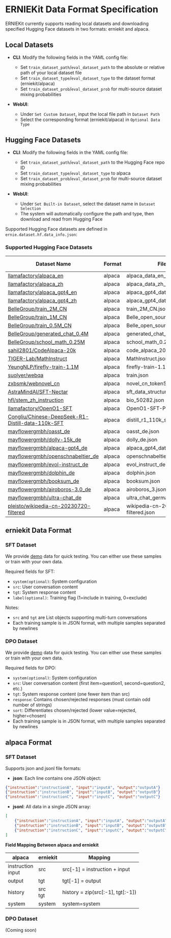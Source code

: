 # ERNIEKit Data Format Specification

ERNIEKit currently supports reading local datasets and downloading specified Hugging Face datasets in two formats: erniekit and alpaca.

## Local Datasets

- **CLI**: Modify the following fields in the YAML config file:
  - Set `train_dataset_path`/`eval_dataset_path` to the absolute or relative path of your local dataset file
  - Set `train_dataset_type`/`eval_dataset_type` to the dataset format (erniekit/alpaca)
  - Set `train_dataset_prob`/`eval_dataset_prob` for multi-source dataset mixing probabilities

- **WebUI**:
  - Under `Set Custom Dataset`, input the local file path in `Dataset Path`
  - Select the corresponding format (erniekit/alpaca) in `Optional Data Type`

## Hugging Face Datasets

- **CLI**: Modify the following fields in the YAML config file:
  - Set `train_dataset_path`/`eval_dataset_path` to the Hugging Face repo ID
  - Set `train_dataset_type`/`eval_dataset_type` to alpaca
  - Set `train_dataset_prob`/`eval_dataset_prob` for multi-source dataset mixing probabilities

- **WebUI**:
  - Under `Set Built-in Dataset`, select the dataset name in `Dataset Selection`
  - The system will automatically configure the path and type, then download and read from Hugging Face

Supported Hugging Face datasets are defined in `ernie.dataset.hf.data_info.json`:

### Supported Hugging Face Datasets
| Dataset Name | Format | File | File Format |
|--------------|--------|------|-------------|
| [llamafactory/alpaca_en](https://huggingface.co/datasets/llamafactory/alpaca_en) | alpaca | alpaca_data_en_52k.json | json |
| [llamafactory/alpaca_zh](https://huggingface.co/datasets/llamafactory/alpaca_zh) | alpaca | alpaca_data_zh_51k.json | json |
| [llamafactory/alpaca_gpt4_en](https://huggingface.co/datasets/llamafactory/alpaca_gpt4_en) | alpaca | alpaca_gpt4_data_en.json | json |
| [llamafactory/alpaca_gpt4_zh](https://huggingface.co/datasets/llamafactory/alpaca_gpt4_zh) | alpaca | alpaca_gpt4_data_zh.json | json |
| [BelleGroup/train_2M_CN](https://huggingface.co/datasets/BelleGroup/train_2M_CN) | alpaca | train_2M_CN.json | jsonl |
| [BelleGroup/train_1M_CN](https://huggingface.co/datasets/BelleGroup/train_1M_CN) | alpaca | Belle_open_source_1M.json | jsonl |
| [BelleGroup/train_0.5M_CN](https://huggingface.co/datasets/BelleGroup/train_0.5M_CN) | alpaca | Belle_open_source_0.5M.json | jsonl |
| [BelleGroup/generated_chat_0.4M](https://huggingface.co/datasets/BelleGroup/generated_chat_0.4M) | alpaca | generated_chat_0.4M.json | jsonl |
| [BelleGroup/school_math_0.25M](https://huggingface.co/datasets/BelleGroup/school_math_0.25M) | alpaca | school_math_0.25M.json | jsonl |
| [sahil2801/CodeAlpaca-20k](https://huggingface.co/datasets/sahil2801/CodeAlpaca-20k) | alpaca | code_alpaca_20k.json | json |
| [TIGER-Lab/MathInstruct](https://huggingface.co/datasets/TIGER-Lab/MathInstruct) | alpaca | MathInstruct.json | json |
| [YeungNLP/firefly-train-1.1M](https://huggingface.co/datasets/YeungNLP/firefly-train-1.1M) | alpaca | firefly-train-1.1M.jsonl | jsonl |
| [suolyer/webqa](https://huggingface.co/datasets/suolyer/webqa) | alpaca | train.json | jsonl |
| [zxbsmk/webnovel_cn](https://huggingface.co/datasets/zxbsmk/webnovel_cn) | alpaca | novel_cn_token512_50k.json | json |
| [AstraMindAI/SFT-Nectar](https://huggingface.co/datasets/AstraMindAI/SFT-Nectar) | alpaca | sft_data_structured.json | json |
| [hfl/stem_zh_instruction](https://huggingface.co/datasets/hfl/stem_zh_instruction) | alpaca | bio_50282.json | jsonl |
| [llamafactory/OpenO1-SFT](https://huggingface.co/datasets/llamafactory/OpenO1-SFT) | alpaca | OpenO1-SFT-Pro.jsonl | jsonl |
| [Congliu/Chinese-DeepSeek-R1-Distill-data-110k-SFT](https://huggingface.co/datasets/Congliu/Chinese-DeepSeek-R1-Distill-data-110k-SFT) | alpaca | distill_r1_110k_sft.jsonl | jsonl |
| [mayflowergmbh/oasst_de](https://huggingface.co/datasets/mayflowergmbh/oasst_de) | alpaca | oasst_de.json | json |
| [mayflowergmbh/dolly-15k_de](https://huggingface.co/datasets/mayflowergmbh/dolly-15k_de) | alpaca | dolly_de.json | json |
| [mayflowergmbh/alpaca-gpt4_de](https://huggingface.co/datasets/mayflowergmbh/alpaca-gpt4_de) | alpaca | alpaca_gpt4_data_de.json | json |
| [mayflowergmbh/openschnabeltier_de](https://huggingface.co/datasets/mayflowergmbh/openschnabeltier_de) | alpaca | openschnabeltier.json | json |
| [mayflowergmbh/evol-instruct_de](https://huggingface.co/datasets/mayflowergmbh/evol-instruct_de) | alpaca | evol_instruct_de.json | json |
| [mayflowergmbh/dolphin_de](https://huggingface.co/datasets/mayflowergmbh/dolphin_de) | alpaca | dolphin.json | json |
| [mayflowergmbh/booksum_de](https://huggingface.co/datasets/mayflowergmbh/booksum_de) | alpaca | booksum.json | json |
| [mayflowergmbh/airoboros-3.0_de](https://huggingface.co/datasets/mayflowergmbh/airoboros-3.0_de) | alpaca | airoboros_3.json | json |
| [mayflowergmbh/ultra-chat_de](https://huggingface.co/datasets/mayflowergmbh/ultra-chat_de) | alpaca | ultra_chat_german.json | json |
| [pleisto/wikipedia-cn-20230720-filtered](https://huggingface.co/datasets/pleisto/wikipedia-cn-20230720-filtered) | alpaca | wikipedia-cn-20230720-filtered.json | json |

## erniekit Data Format

### SFT Dataset

We provide [demo](../examples/data/) data for quick testing. You can either use these samples or train with your own data.

Required fields for SFT:

* `system(optional)`: System configuration
* `src`: User conversation content
* `tgt`: System response content
* `label(optional)`: Training flag (1=include in training, 0=exclude)

Notes:
* `src` and `tgt` are List objects supporting multi-turn conversations
* Each training sample is in JSON format, with multiple samples separated by newlines

### DPO Dataset

We provide [demo](../examples/data/) data for quick testing. You can either use these samples or train with your own data.

Required fields for DPO:

* `system(optional)`: System configuration
* `src`: User conversation content (first item=question1, second=question2, etc.)
* `tgt`: System response content (one fewer item than src)
* `response`: Contains chosen/rejected responses (must contain odd number of strings)
* `sort`: Differentiates chosen/rejected (lower value=rejected, higher=chosen)
* Each training sample is in JSON format, with multiple samples separated by newlines

## alpaca Format

### SFT Dataset

Supports json and jsonl file formats:

* **json**: Each line contains one JSON object:
```json
{"instruction":"instructionA", "input":"inputA", "output":"outputA"}
{"instruction":"instructionB", "input":"inputB", "output":"outputB"}
{"instruction":"instructionC", "input":"inputC", "output":"outputC"}
```

* **jsonl**: All data in a single JSON array:
```json
[
    {"instruction":"instructionA", "input":"inputA", "output":"outputA"},
    {"instruction":"instructionB", "input":"inputB", "output":"outputB"},
    {"instruction":"instructionC", "input":"inputC", "output":"outputC"}
]
```

**Field Mapping Between alpaca and erniekit**

| alpaca | erniekit | Mapping |
|--------|----------|---------|
| instruction <br> input | src | src[-1] = instruction + input |
| output | tgt | tgt[-1] = output |
| history | src <br> tgt | history = zip(src[:-1], tgt[:-1]) |
| system | system | system=system |

### DPO Dataset

(Coming soon)
